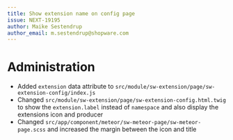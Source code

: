 ```yaml
---
title: Show extension name on config page
issue: NEXT-19195
author: Maike Sestendrup
author_email: m.sestendrup@shopware.com 
---
```

# Administration
* Added `extension` data attribute to `src/module/sw-extension/page/sw-extension-config/index.js`
* Changed `src/module/sw-extension/page/sw-extension-config.html.twig` to show the `extension.label` instead of `namespace` and also display the extensions icon and producer
* Changed `src/app/component/meteor/sw-meteor-page/sw-meteor-page.scss` and increased the margin between the icon and title
